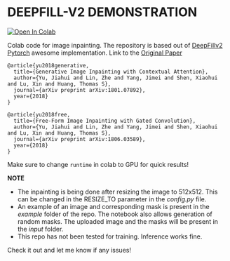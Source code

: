 # **DEEPFILL-V2 DEMONSTRATION**

 [![Open In Colab](https://colab.research.google.com/assets/colab-badge.svg)](https://colab.research.google.com/github/vrindaprabhu/deepfillv2_colab/blob/main/DeepFillv2_Colab.ipynb)

Colab code for image inpainting. The repository is based out of [DeepFillv2 Pytorch](https://github.com/csqiangwen/DeepFillv2_Pytorch) awesome implementation. 
Link to the [Original Paper](https://arxiv.org/abs/1806.03589)


```
@article{yu2018generative,
  title={Generative Image Inpainting with Contextual Attention},
  author={Yu, Jiahui and Lin, Zhe and Yang, Jimei and Shen, Xiaohui and Lu, Xin and Huang, Thomas S},
  journal={arXiv preprint arXiv:1801.07892},
  year={2018}
}

@article{yu2018free,
  title={Free-Form Image Inpainting with Gated Convolution},
  author={Yu, Jiahui and Lin, Zhe and Yang, Jimei and Shen, Xiaohui and Lu, Xin and Huang, Thomas S},
  journal={arXiv preprint arXiv:1806.03589},
  year={2018}
}

```

Make sure to change `runtime` in colab to GPU for quick results!

**NOTE**

- The inpainting is being done after resizing the image to 512x512. This can be changed in the RESIZE_TO parameter in the _config.py_ file.
- An example of an image and corresponding mask is present in the _example_ folder of the repo. The notebook also allows generation of random masks. The uploaded image and the masks will be present in the _input_ folder.
- This repo has not been tested for training. Inference works fine.

Check it out and let me know if any issues!

